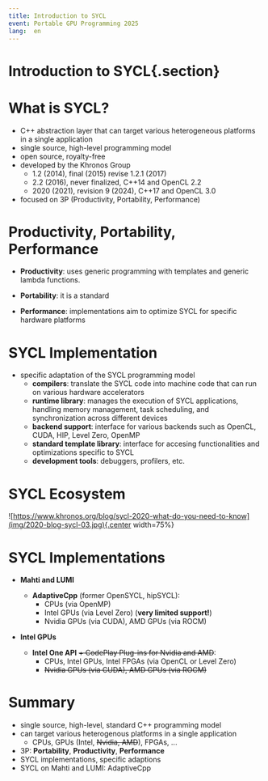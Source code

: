 ```yaml
---
title: Introduction to SYCL
event: Portable GPU Programming 2025
lang:  en
---
```


# Introduction to SYCL{.section}

# What is SYCL?

 - C++ abstraction layer that can target various heterogeneous platforms in a single application
 - single source, high-level programming model
 - open source, royalty-free
 - developed by the Khronos Group 
    - 1.2 (2014), final (2015) revise 1.2.1 (2017)
    - 2.2 (2016), never finalized, C++14 and OpenCL 2.2
    - 2020 (2021), revision 9 (2024), C++17 and OpenCL 3.0
 - focused on 3P (Productivity, Portability, Performance)


# Productivity, Portability, Performance

 - **Productivity**: uses generic programming with templates and generic lambda functions.


 - **Portability**: it is a standard


 - **Performance**: implementations aim to optimize SYCL for specific hardware platforms

# SYCL Implementation


  - specific  adaptation of the SYCL programming model
    - **compilers**:  translate the SYCL code into machine code that can run on various hardware accelerators
    - **runtime library**: manages the execution of SYCL applications, handling  memory management, task scheduling, and synchronization across different devices
    - **backend support**: interface for various backends such as OpenCL, CUDA, HIP,  Level Zero, OpenMP
    - **standard template library**: interface for accesing functionalities and optimizations specific to SYCL
    - **development tools**: debuggers, profilers, etc.


# SYCL Ecosystem

![https://www.khronos.org/blog/sycl-2020-what-do-you-need-to-know](img/2020-blog-sycl-03.jpg){.center width=75%}


# SYCL Implementations

- **Mahti and LUMI**
   - **AdaptiveCpp** (former OpenSYCL, hipSYCL):
     - CPUs (via OpenMP)
     - Intel GPUs (via Level Zero) (**very limited support!**)
     - Nvidia GPUs (via CUDA), AMD GPUs (via ROCM)

- **Intel GPUs**
  - **Intel One API** ~~+ CodePlay Plug-ins for Nvidia and AMD~~:
    - CPUs, Intel GPUs, Intel FPGAs (via OpenCL or Level Zero)
    - ~~Nvidia GPUs (via CUDA), AMD GPUs (via ROCM)~~


# Summary

 - single source, high-level, standard C++  programming model 
 - can target various heterogenous platforms in a single application
     - CPUs, GPUs (Intel, ~~Nvidia, AMD~~), FPGAs, ...
 - 3P: **Portability**, **Productivity**, **Performance**
 - SYCL implementations, specific adaptions 
 - SYCL on Mahti and LUMI: AdaptiveCpp
